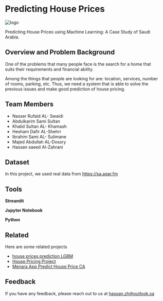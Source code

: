 # Predicting House Prices

![logo](https://user-images.githubusercontent.com/99878615/194362573-6425ef28-ea68-4e87-9a92-8c0edc6d1e81.png)

Predicting House Prices using Machine Learning: A Case Study of Saudi Arabia.


## Overview and Problem Background

One of the problems that many people face is the search for a home that 
suits their requirements and financial ability.

Among the things that people are looking for are: location, services, 
number of rooms, parking, etc. Thus, we need a system that is able to solve 
the previous issues and make good prediction of house pricing.
## Team Members
- Nasser Rufaid AL- Swaidi
- Abdulkarim Sami Sultan
- Khalid Sultan AL- Khamash
- Hesham Dafir AL-Shehri 
- Ibrahim Sami AL- Sulimane
- Majed Abdullah AL-Dossry 
- Hassan saeed Al-Zahrani 
## Dataset

In this project, we used real data from https://sa.aqar.fm


## Tools

**Streamlit**

**Jupyter Notebook**

**Python** 

## Related

Here are some related projects

- [house prices prediction LGBM](https://github.com/uzunb/house-prices-prediction-LGBM)
- [House Pricing Project](https://github.com/tmcroyce/House_Pricing_Project)
- [Menara App Predict House Price CA](https://github.com/akthammomani/Menara-App-Predict-House-Price-CA)

## Feedback

If you have any feedback, please reach out to us at hassan.zh@outlook.sa

